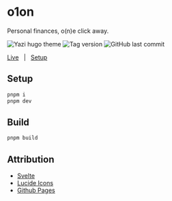# o1on

Personal finances, o(n)e click away.

![Yazi hugo theme](https://img.shields.io/github/license/ahampriyanshu/o1on)
![Tag version](https://img.shields.io/github/v/tag/ahampriyanshu/o1on)
![GitHub last commit](https://img.shields.io/github/last-commit/ahampriyanshu/o1on/main)

[Live](https://o1on.com) &nbsp; | &nbsp; [Setup](./##Usage)

## Setup

```bash
pnpm i
pnpm dev
```

## Build

```bash
pnpm build
```

## Attribution

- [Svelte](https://svelte.dev/)
- [Lucide Icons](https://lucide.dev/)
- [Github Pages](https://pages.github.com/)